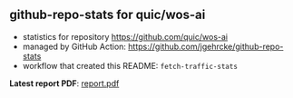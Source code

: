 ## github-repo-stats for quic/wos-ai

- statistics for repository https://github.com/quic/wos-ai
- managed by GitHub Action: https://github.com/jgehrcke/github-repo-stats
- workflow that created this README: `fetch-traffic-stats`

**Latest report PDF**: [report.pdf](https://github.com/njjetha/OSDO/raw/github-repo-stats/quic/wos-ai/latest-report/report.pdf)

